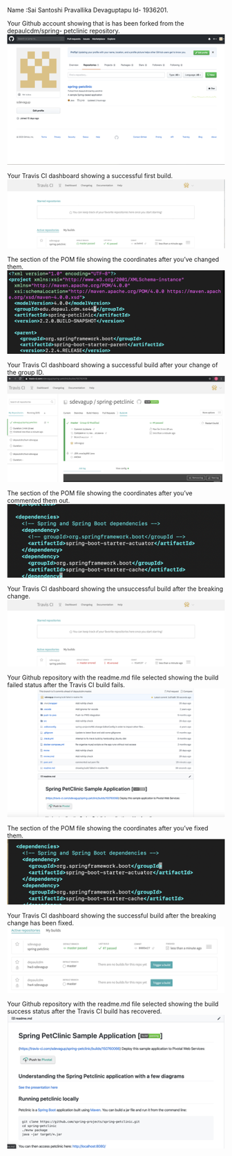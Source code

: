 Name :Sai Santoshi Pravallika Devaguptapu
Id- 1936201.

Your Github account showing that is has been forked from the depaulcdm/spring-
petclinic repository.
![figure#1](https://github.com/sdevagup/spring-petclinic/blob/master/figures/figure%231.png)

Your Travis CI dashboard showing a successful first build.
![figure#2](https://github.com/sdevagup/spring-petclinic/blob/master/figures/figure%232.png)

The section of the POM file showing the coordinates after you’ve changed them.
![figure#3](https://github.com/sdevagup/spring-petclinic/blob/master/figures/figure%233.png)

Your Travis CI dashboard showing a successful build after your change of the group ID.
![figure#4](https://github.com/sdevagup/spring-petclinic/blob/master/figures/figure%234.png)

The section of the POM file showing the coordinates after you’ve commented them out.
![figure#5](https://github.com/sdevagup/spring-petclinic/blob/master/figures/figure%235.png)

Your Travis CI dashboard showing the unsuccessful build after the breaking change.
![figure#6](https://github.com/sdevagup/spring-petclinic/blob/master/figures/figure%236.png)

Your Github repository with the readme.md file selected showing the build failed status after the Travis CI build fails.
![figure#7](https://github.com/sdevagup/spring-petclinic/blob/master/figures/figure%237.png)

The section of the POM file showing the coordinates after you’ve fixed them.
![figure#8](https://github.com/sdevagup/spring-petclinic/blob/master/figures/figure%238.png)

Your Travis CI dashboard showing the successful build after the breaking change has been fixed.
![figure#9](https://github.com/sdevagup/spring-petclinic/blob/master/figures/figure%239.png)

Your Github repository with the readme.md file selected showing the build success status after the Travis CI build has recovered.
![figure#10](https://github.com/sdevagup/spring-petclinic/blob/master/figures/figure%2310.png)

